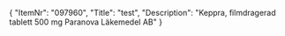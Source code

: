 {
  "ItemNr": "097960",
  "Title": "test",
  "Description": "Keppra, filmdragerad tablett 500 mg Paranova Läkemedel AB"
}